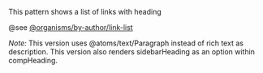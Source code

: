 This pattern shows a list of links with heading

@see [@organisms/by-author/link-list](https://mayflower.digital.mass.gov/patternlab/?p=organisms-link-list&view=c)

*Note:* This version uses @atoms/text/Paragraph instead of rich text as description. This version also renders sidebarHeading as an option within compHeading.
